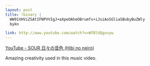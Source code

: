 ```yaml
--- 
layout: post
title: !binary |
  WW91VHViZSAtIFNPVVIgJ+aXpeOAheOBrumfs+iJsiAoSGliaSBubyBuZWly
  bykn

link: http://www.youtube.com/watch?v=WfBlUQguvyw
---
```

<a href="http://www.youtube.com/watch?v=WfBlUQguvyw">YouTube - SOUR
日々の音色 (Hibi no neiro)</a><br>

<p>Amazing creativity used in this music video.</p>
